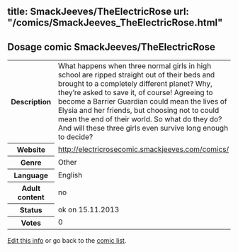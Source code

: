 title: SmackJeeves/TheElectricRose
url: "/comics/SmackJeeves_TheElectricRose.html"
---
Dosage comic SmackJeeves/TheElectricRose
-----------------------------------------

<p id="msg"></p>
<script type="text/javascript">
if (window.location.search === '?edit_info_mail=sent_ok') {
  var elem = document.getElementById("msg");
  elem.innerHTML = 'Edited information sucessfully sent for review, which is usually done daily. Thanks!';
  elem.className = 'ok';
}
</script>
<table class="comicinfo">
<tr>
<th>Description</th><td>What happens when three normal girls in high school are ripped straight out of their beds and brought to a completely different planet? Why, they’re asked to save it, of course! Agreeing to become a Barrier Guardian could mean the lives of Elysia and her friends, but choosing not to could mean the end of their world. So what do they do? And will these three girls even survive long enough to decide?</td>
</tr>
<tr>
<th>Website</th><td><a href="http://electricrosecomic.smackjeeves.com/comics/">http://electricrosecomic.smackjeeves.com/comics/</a></td>
</tr>
<tr>
<th>Genre</th><td>Other</td>
</tr>
<tr>
<th>Language</th><td>English</td>
</tr>
<tr>
<th>Adult content</th><td>no</td>
</tr>
<tr>
<th>Status</th><td>ok on 15.11.2013</td>
</tr>
<tr>
<th>Votes</th><td>0</td>
</tr>
</table>

[Edit this info](SmackJeeves_TheElectricRose_edit.html) or go back to the [comic list](../comic-index.html).
